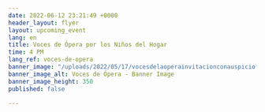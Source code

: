 ```yaml
---
date: 2022-06-12 23:21:49 +0000
header_layout: flyer
layout: upcoming_event
lang: en
title: Voces de Ópera por los Niños del Hogar
time: 4 PM
lang_ref: voces-de-opera
banner_image: "/uploads/2022/05/17/vocesdelaoperainvitacionconauspiciofacebookpost.PNG"
banner_image_alt: Voces de Ópera - Banner Image
banner_image_height: 350
published: false

---
```

